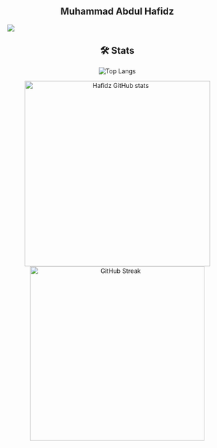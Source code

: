 
<h2 align="center">Muhammad Abdul Hafidz</h2>
<img align="center" src="https://readme-typing-svg.herokuapp.com?size=50&color=FFFFFF&background=000000&center=true&vCenter=true&width=1100&height=80&lines=Hello+there👨‍💻,+I'm+Hafidz!;I'm+Software+Engineer😁;My+hobby+is+playing+football⚽;Hello+there👨‍💻,+I'm+Hafidz!;I'm+Software+Engineer😁;My+hobby+is+playing+football⚽">


<div align="center">
  
## 🛠️ Stats


![Top Langs](https://github-readme-stats.vercel.app/api/top-langs/?username=mabdulhafidz&layout=compact&theme=dark)

<img width="425" src="https://github-readme-stats.vercel.app/api?username=mabdulhafidz&show_icons=true&theme=dark" alt="Hafidz GitHub stats">
<img width="400" src="https://github-readme-streak-stats.herokuapp.com?user=mabdulhafidz&theme=dark&hide_border=true&width=100%" alt="GitHub Streak">


</div>
